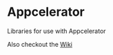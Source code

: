 Appcelerator
============

Libraries for use with Appcelerator

Also checkout the [Wiki](https://github.com/hidef/Appcelerator/wiki)